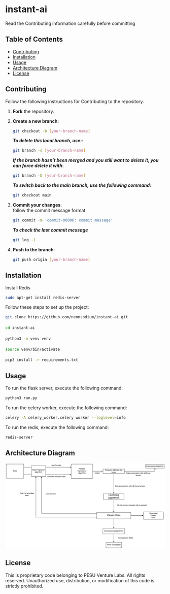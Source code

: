 # instant-ai

Read the Contributing information carefully before committing

## Table of Contents

- [Contributing](#Contributing)
- [Installation](#installation)
- [Usage](#usage)
- [Architecture Diagram](#architecture-diagram)
- [License](#license)


## Contributing

Follow the following instructions for Contributing to the repository.

1. **Fork** the repository.

2. **Create a new branch**:  
   ```bash
   git checkout -b [your-branch-name]
   ```
   ***To delete this local branch, use:***:
   ```bash
   git branch -d [your-branch-name]
   ```
   ***If the branch hasn’t been merged and you still want to delete it, you can force delete it with***:
   ```bash
   git branch -D [your-branch-name]
   ```
   ***To switch back to the main branch, use the following command:***
   ```bash
   git checkout main
   ```

3. **Commit your changes**:  
    follow the commit message format
    ```bash
    git commit -m 'commit-00006: commit message'
    ```

    ***To check the last commit message***
    ```bash
    git log -1
    ```
4. **Push to the branch**:  
   ```bash
   git push origin [your-branch-name]
   ```

## Installation

Install Redis 

``` bash
sudo apt-get install redis-server
```

Follow these steps to set up the project:

```bash
git clone https://github.com/neonsodium/instant-ai.git

cd instant-ai

python3 -m venv venv

source venv/bin/activate

pip3 install -r requirements.txt
```

## Usage

To run the flask server, execute the following command:

```bash
python3 run.py
```
To run the celery worker, execute the following command:

```bash
celery -A celery_worker.celery worker --loglevel=info
```

To run the redis, execute the following command:
```bash
redis-server
```

## Architecture Diagram

![Architecture Diagram](./assets/architecture-diagram.jpeg)

## License

This is proprietary code belonging to PESU Venture Labs. All rights reserved. Unauthorized use, distribution, or modification of this code is strictly prohibited.
